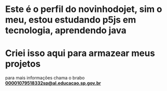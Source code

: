 # Este é o perfil do novinhodojet, sim o meu, estou estudando p5js em tecnologia, aprendendo java
# Criei isso aqui para armazear meus projetos
para mais informações chama o brabo **00001079518332sp@al.educacao.sp.gov.br**
